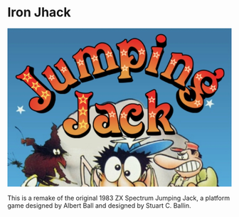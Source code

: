 # Iron Jhack

![Jumping Jack](assets/000000000.jpg)


This is a remake of the original 1983 ZX Spectrum Jumping Jack, a platform game designed by Albert Ball and designed by Stuart C. Ballin.
